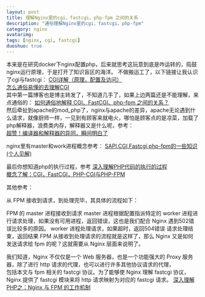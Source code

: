```yaml
---
layout: post
title: 理解Nginx里的cgi，fastcgi，php-fpm 之间的关系
description: "通俗理解Nginx里的cgi，fastcgi，php-fpm"
category: nginx
avatarimg: 
tags: [nginx, cgi, fastcgi]
duoshuo: true
---
```

本来是在研究docker下nginx配置php，后来就思考这玩意到底是咋运转的，捣鼓nginx运行原理，于是打开了知识盲区的海洋。 
不做搬运工了，以下链接让我认识了cgi与fastcgi：
[CGI详解（原理，配置及访问）](https://blog.csdn.net/liunian_siyu/article/details/60964966)  
[怎么通俗易懂的去理解CGI](https://blog.csdn.net/dzyweer/article/details/79782663)  
其中第一篇博客也是博主转发了，不知道几手了，如果上边两篇还是不能理解，来点通俗的：
[如何通俗地解释 CGI、FastCGI、php-fpm 之间的关系？](https://blog.csdn.net/linuxheik/article/details/52039220)  
然后牵扯到apache的mod_php了，nginx与apache的差异，apache无论遇到什么请求，就像厨师一样，一见到有顾客来就电火，哪怕是顾客点的是凉菜，加载了php解释器，浪费类内存，解释器又是什么呢，参考：  
[超赞！编译器和解释器的异同，瞬间明白了](https://blog.csdn.net/zp357252539/article/details/78660131)  


nginx里有master和work进程概念参考：
[SAPI,CGI,Fastcgi,php-fpm的一些知识(个人见解) ](https://github.com/littlespark/blog/issues/7)    

最后你想知道php的执行过程，参考
[深入理解PHP代码的执行的过程](https://blog.csdn.net/risingsun001/article/details/22888861)  
[概念了解：CGI，FastCGI，PHP-CGI与PHP-FPM](https://my.oschina.net/junn/blog/280799)  

其他参考：
 
从 FPM 接收到请求，到处理完毕，其具体的流程如下：

FPM 的 master 进程接收到请求
master 进程根据配置指派特定的 worker 进程进行请求处理，如果没有可用进程，返回错误，这也是我们配合 Nginx 遇到502错误比较多的原因。
worker 进程处理请求，如果超时，返回504错误
请求处理结束，返回结果
FPM 从接收到处理请求的流程就是这样了，那么 Nginx 又是如何发送请求给 fpm 的呢？这就需要从 Nginx 层面来说明了。

我们知道，Nginx 不仅仅是一个 Web 服务器，也是一个功能强大的 Proxy 服务器，除了进行 http 请求的代理，也可以进行许多其他协议请求的代理，  
包括本文与 fpm 相关的 fastcgi 协议。为了能够使 Nginx 理解 fastcgi 协议，Nginx 提供了 fastcgi 模块来将 http 请求映射为对应的 fastcgi 请求。
[深入理解PHP之：Nginx 与 FPM 的工作机制](https://zhuanlan.zhihu.com/p/20694204)


